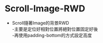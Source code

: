# Scroll-Image-RWD
- Scroll隨著Image的背景RWD </br>
-主要是定位好相對位置將絕對位置固定好後 </br>
-再使用padding-bottom的方式設定高度 </br>

